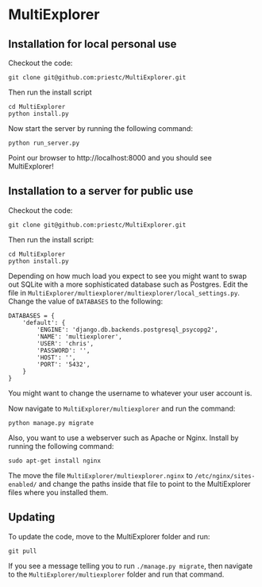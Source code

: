 # MultiExplorer

## Installation for local personal use

Checkout the code:

    git clone git@github.com:priestc/MultiExplorer.git

Then run the install script

    cd MultiExplorer
    python install.py

Now start the server by running the following command:

    python run_server.py

Point our browser to http://localhost:8000 and you should see MultiExplorer!

## Installation to a server for public use

Checkout the code:

    git clone git@github.com:priestc/MultiExplorer.git

Then run the install script:

    cd MultiExplorer
    python install.py

Depending on how much load you expect to see you might want to swap out SQLite
with a more sophisticated database such as Postgres. Edit the file in
`MultiExplorer/multiexplorer/multiexplorer/local_settings.py`. Change the value
of `DATABASES` to the following:

    DATABASES = {
        'default': {
            'ENGINE': 'django.db.backends.postgresql_psycopg2',
            'NAME': 'multiexplorer',
            'USER': 'chris',
            'PASSWORD': '',
            'HOST': '',
            'PORT': '5432',
        }
    }

You might want to change the username to whatever your user account is.

Now navigate to `MultiExplorer/multiexplorer` and run the command:

    python manage.py migrate

Also, you want to use a webserver such as Apache or Nginx. Install by running the following command:

    sudo apt-get install nginx

The move the file `MultiExplorer/multiexplorer.nginx` to `/etc/nginx/sites-enabled/`
and change the paths inside that file to point to the MultiExplorer files where you installed them.

## Updating

To update the code, move to the MultiExplorer folder and run:

    git pull

If you see a message telling you to run `./manage.py migrate`, then navigate to
the `MultiExplorer/multiexplorer` folder and run that command.
